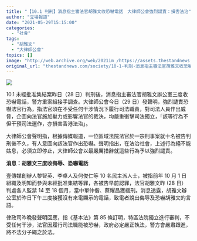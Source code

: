 ```yaml
---
title: "【10.1 判刑】消息指主審法官胡雅文收恐嚇電話　大律師公會強烈譴責：損害法治"
author: "立場報道"
date: "2021-05-29T15:15:00"
categories:
  - "社會"
tags:
  - "胡雅文"
  - "大律師公會"
topics: []
image: "http://web.archive.org/web/2021im_/https://assets.thestandnews.com/media/photos/judge-01_cGfQE.png"
original_url: "thestandnews.com/society/10-1-判刑-消息指主審法官胡雅文收恐嚇電話-大律師公會強烈譴責-損害法治"
---
```

![](http://web.archive.org/web/2021im_/https://assets.thestandnews.com/media/photos/judge-01_cGfQE.png)

10.1 未經批准集結案昨日（28 日）判刑後，消息指主審法官胡雅文辦公室三度收恐嚇電話，警方重案組接手調查。大律師公會今日（29 日）發聲明，強烈譴責恐嚇法官行為，指法官須在不受任何干涉情況下履行司法職責，對司法人員作出威脅，企圖向法官施加壓力或影響法官的裁決，均嚴重衝擊司法獨立，「該等行為不但干預司法運作，亦損害香港法治」。

大律師公會聲明指，根據傳媒報道，一位區域法院法官於一宗刑事案就十名被告判刑後不久，有人意圖向該法官作出恐嚇。聲明指出，在法治社會，上述行為絕不能姑息，必須立即停止，大律師公會以最嚴厲措辭就這些行為予以強烈譴責。

**消息：胡雅文三度收侮辱、恐嚇電話**

壹傳媒創辦人黎智英、李卓人及何俊仁等 10 名民主派人士，被指前年 10 月 1 日組織及明知而參與未經批准集結等罪，各被告早前認罪，法官胡雅文昨 (28 日）判處各人監禁 14 至 18 個月，當中單仲偕、蔡耀昌獲緩刑。消息透露，胡雅文辦公室於昨日下午三度接獲沒有來電顯示的電話，致電者說出侮辱及恐嚇胡雅文的言語。

律政司昨晚發聲明回應，指《基本法》第 85 條訂明，特區法院獨立進行審判，不受任何干涉，法官因履行司法職能被恐嚇，政府必定嚴正執法，警方會嚴肅跟進，將不法分子繩之於法。
